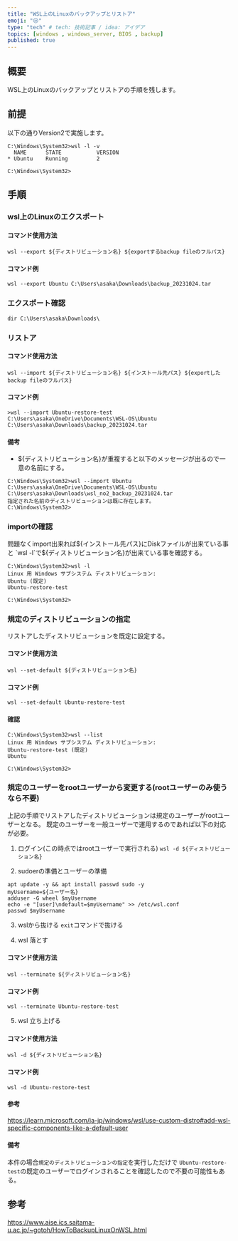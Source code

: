 ```yaml
---
title: "WSL上のLinuxのバックアップとリストア"
emoji: "😒"
type: "tech" # tech: 技術記事 / idea: アイデア
topics: [windows , windows_server, BIOS , backup]
published: true
---
```


## 概要
WSL上のLinuxのバックアップとリストアの手順を残します。

## 前提
以下の通りVersion2で実施します。

```
C:\Windows\System32>wsl -l -v
  NAME      STATE           VERSION
* Ubuntu    Running         2

C:\Windows\System32>
```

## 手順

### wsl上のLinuxのエクスポート

#### コマンド使用方法
`wsl --export ${ディストリビューション名} ${exportするbackup fileのフルパス}`

#### コマンド例
`wsl --export Ubuntu C:\Users\asaka\Downloads\backup_20231024.tar`

### エクスポート確認
`dir C:\Users\asaka\Downloads\`

### リストア

#### コマンド使用方法
`wsl --import ${ディストリビューション名} ${インストール先パス} ${exportしたbackup fileのフルパス}`

#### コマンド例
`>wsl --import Ubuntu-restore-test C:\Users\asaka\OneDrive\Documents\WSL-OS\Ubuntu C:\Users\asaka\Downloads\backup_20231024.tar`

#### 備考
- ${ディストリビューション名}が重複すると以下のメッセージが出るので一意の名前にする。
```
C:\Windows\System32>wsl --import Ubuntu C:\Users\asaka\OneDrive\Documents\WSL-OS\Ubuntu C:\Users\asaka\Downloads\wsl_no2_backup_20231024.tar
指定された名前のディストリビューションは既に存在します。
C:\Windows\System32>
```

### importの確認
問題なくimport出来れば${インストール先パス}にDiskファイルが出来ている事と
`wsl -l`で${ディストリビューション名}が出来ている事を確認する。

```
C:\Windows\System32>wsl -l
Linux 用 Windows サブシステム ディストリビューション:
Ubuntu (既定)
Ubuntu-restore-test

C:\Windows\System32>
```

### 規定のディストリビューションの指定
リストアしたディストリビューションを既定に設定する。

#### コマンド使用方法
`wsl --set-default ${ディストリビューション名}`

#### コマンド例
`wsl --set-default Ubuntu-restore-test`

#### 確認
```
C:\Windows\System32>wsl --list
Linux 用 Windows サブシステム ディストリビューション:
Ubuntu-restore-test (既定)
Ubuntu

C:\Windows\System32>
```

### 規定のユーザーをrootユーザーから変更する(rootユーザーのみ使うなら不要)
上記の手順でリストアしたディストリビューションは規定のユーザーがrootユーザーとなる。
既定のユーザーを一般ユーザーで運用するのであれば以下の対応が必要。

1. ログイン(この時点ではrootユーザーで実行される)
`wsl -d ${ディストリビューション名}`

2. sudoerの準備とユーザーの準備

```
apt update -y && apt install passwd sudo -y
myUsername=${ユーザー名}
adduser -G wheel $myUsername
echo -e "[user]\ndefault=$myUsername" >> /etc/wsl.conf
passwd $myUsername
```

3. wslから抜ける
`exit`コマンドで抜ける

4. wsl 落とす

#### コマンド使用方法
`wsl --terminate ${ディストリビューション名}`

#### コマンド例
`wsl --terminate Ubuntu-restore-test`

5. wsl 立ち上げる

#### コマンド使用方法
`wsl -d ${ディストリビューション名}`

#### コマンド例
`wsl -d Ubuntu-restore-test`

#### 参考
https://learn.microsoft.com/ja-jp/windows/wsl/use-custom-distro#add-wsl-specific-components-like-a-default-user

#### 備考
本件の場合`規定のディストリビューションの指定`を実行しただけで
`Ubuntu-restore-test`の既定のユーザーでログインされることを確認したので不要の可能性もある。

## 参考
https://www.aise.ics.saitama-u.ac.jp/~gotoh/HowToBackupLinuxOnWSL.html